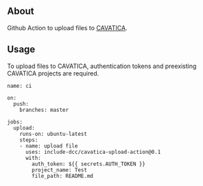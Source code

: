 ## About

Github Action to upload files to [CAVATICA](https://cavatica.sbgenomics.com/).


## Usage
To upload files to CAVATICA, authentication tokens and preexisting CAVATICA projects are required.

```
name: ci

on:
  push:
    branches: master

jobs:
  upload:
    runs-on: ubuntu-latest
    steps:
    - name: upload file
      uses: include-dcc/cavatica-upload-action@0.1
      with:
        auth_token: ${{ secrets.AUTH_TOKEN }}
        project_name: Test
        file_path: README.md
```
